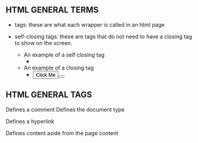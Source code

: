 ## HTML GENERAL TERMS

- tags: these are what each wrapper is called in an html page

- self-closing tags: these are tags that do not need to have a closing tag to show on the screen. 
    - An example of a self closing tag
        -  <img />
    - An example of a closing tag
        - <button>Click Me<button>

## HTML GENERAL TAGS

<!--...-->	Defines a comment
<!DOCTYPE> 	Defines the document type
<a>	Defines a hyperlink
<aside>	Defines content aside from the page content
<audio>	Defines embedded sound content
<b>	Defines bold text
<body>	Defines the document's body
<br>	Defines a single line break
<button>	Defines a clickable button
<code>	Defines a piece of computer code
<div>	Defines a section in a document
<footer>	Defines a footer for a document or section
<form>	Defines an HTML form for user input
<h1> to <h6>	Defines HTML headings
<head>	Contains metadata/information for the document
<header>	Defines a header for a document or section
<hr>	Defines a thematic change in the content
<html>	Defines the root of an HTML document
<iframe>	Defines an inline frame
<img>	Defines an image
<input>	Defines an input control
<label>	Defines a label for an <input> element
<li>	Defines a list item
<link>	Defines the relationship between a document and an external resource (most used to link to style sheets)
<main>	Specifies the main content of a document
<map>	Defines an image map
<mark>	Defines marked/highlighted text
<menu>	Defines an unordered list
<meta>	Defines metadata about an HTML document
<nav>	Defines navigation links
<p>	Defines a paragraph
<script>	Defines a client-side script
<section>	Defines a section in a document
<select>	Defines a drop-down list
<small>	Defines smaller text
<source>	Defines multiple media resources for media elements (<video> and <audio>)
<span>	Defines a section in a document
<strong>	Defines important text
<style>	Defines style information for a document
<svg>	Defines a container for SVG graphics
<table>	Defines a table
<tbody>	Groups the body content in a table
<td>	Defines a cell in a table
<textarea>	Defines a multiline input control (text area)
<tfoot>	Groups the footer content in a table
<th>	Defines a header cell in a table
<thead>	Groups the header content in a table
<title>	Defines a title for the document
<tr>	Defines a row in a table
<ul>	Defines an unordered list
<video>	Defines embedded video content
